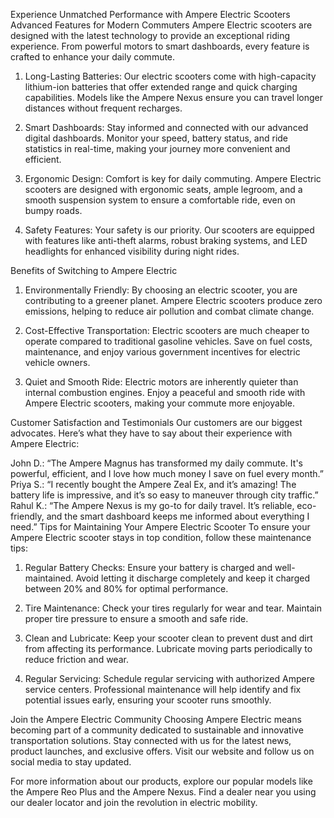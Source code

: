 Experience Unmatched Performance with Ampere Electric Scooters
Advanced Features for Modern Commuters
Ampere Electric scooters are designed with the latest technology to provide an exceptional riding experience. From powerful motors to smart dashboards, every feature is crafted to enhance your daily commute.

1. Long-Lasting Batteries:
Our electric scooters come with high-capacity lithium-ion batteries that offer extended range and quick charging capabilities. Models like the Ampere Nexus ensure you can travel longer distances without frequent recharges.

2. Smart Dashboards:
Stay informed and connected with our advanced digital dashboards. Monitor your speed, battery status, and ride statistics in real-time, making your journey more convenient and efficient.

3. Ergonomic Design:
Comfort is key for daily commuting. Ampere Electric scooters are designed with ergonomic seats, ample legroom, and a smooth suspension system to ensure a comfortable ride, even on bumpy roads.

4. Safety Features:
Your safety is our priority. Our scooters are equipped with features like anti-theft alarms, robust braking systems, and LED headlights for enhanced visibility during night rides.

Benefits of Switching to Ampere Electric
1. Environmentally Friendly:
By choosing an electric scooter, you are contributing to a greener planet. Ampere Electric scooters produce zero emissions, helping to reduce air pollution and combat climate change.

2. Cost-Effective Transportation:
Electric scooters are much cheaper to operate compared to traditional gasoline vehicles. Save on fuel costs, maintenance, and enjoy various government incentives for electric vehicle owners.

3. Quiet and Smooth Ride:
Electric motors are inherently quieter than internal combustion engines. Enjoy a peaceful and smooth ride with Ampere Electric scooters, making your commute more enjoyable.

Customer Satisfaction and Testimonials
Our customers are our biggest advocates. Here’s what they have to say about their experience with Ampere Electric:

John D.: “The Ampere Magnus has transformed my daily commute. It's powerful, efficient, and I love how much money I save on fuel every month.”
Priya S.: “I recently bought the Ampere Zeal Ex, and it’s amazing! The battery life is impressive, and it’s so easy to maneuver through city traffic.”
Rahul K.: “The Ampere Nexus is my go-to for daily travel. It’s reliable, eco-friendly, and the smart dashboard keeps me informed about everything I need.”
Tips for Maintaining Your Ampere Electric Scooter
To ensure your Ampere Electric scooter stays in top condition, follow these maintenance tips:

1. Regular Battery Checks:
Ensure your battery is charged and well-maintained. Avoid letting it discharge completely and keep it charged between 20% and 80% for optimal performance.

2. Tire Maintenance:
Check your tires regularly for wear and tear. Maintain proper tire pressure to ensure a smooth and safe ride.

3. Clean and Lubricate:
Keep your scooter clean to prevent dust and dirt from affecting its performance. Lubricate moving parts periodically to reduce friction and wear.

4. Regular Servicing:
Schedule regular servicing with authorized Ampere service centers. Professional maintenance will help identify and fix potential issues early, ensuring your scooter runs smoothly.

Join the Ampere Electric Community
Choosing Ampere Electric means becoming part of a community dedicated to sustainable and innovative transportation solutions. Stay connected with us for the latest news, product launches, and exclusive offers. Visit our website and follow us on social media to stay updated.

For more information about our products, explore our popular models like the Ampere Reo Plus and the Ampere Nexus. Find a dealer near you using our dealer locator and join the revolution in electric mobility.
